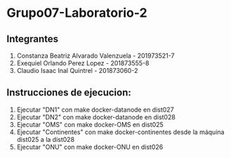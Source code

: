 # Grupo07-Laboratorio-2

## Integrantes
1. Constanza Beatriz Alvarado Valenzuela - 201973521-7
1. Exequiel Orlando Perez Lopez - 201873555-8
1. Claudio Isaac Inal Quintrel  - 201873060-2

## Instrucciones de ejecucion:
1. Ejecutar "DN1" con make docker-datanode en dist027
2. Ejecutar "DN2" con make docker-datanode en dist028
3. Ejecutar "OMS" con make docker-OMS en dist025
4. Ejecutar "Continentes" con make docker-continentes desde la máquina dist025 a la dist028
5. Ejecutar "ONU" con make docker-ONU  en dist026
